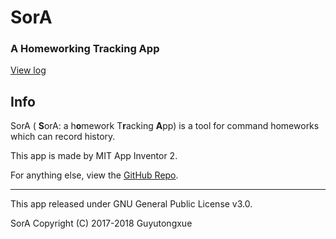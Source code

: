 # SorA

### A Homeworking Tracking App

[View log](./log)

## Info

SorA ( **S**orA: a h**o**mework T**r**acking **A**pp) is a tool for command homeworks which can record history.

This app is made by MIT App Inventor 2.

For anything else, view the [GitHub Repo](https://github.com/Guyutongxue/SorA).

---

This app released under GNU General Public License v3.0.

SorA Copyright (C) 2017-2018 Guyutongxue

